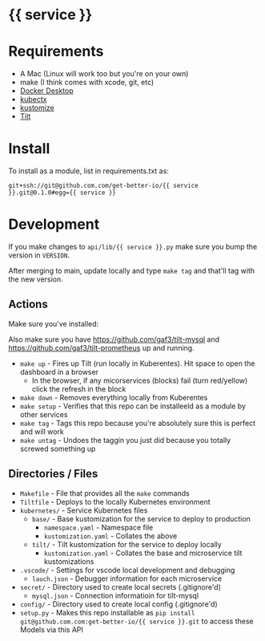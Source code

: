 # {{ service }}

# Requirements

- A Mac (Linux will work too but you're on your own)
- make (I think comes with xcode, git, etc)
- [Docker Desktop](https://www.docker.com/products/docker-desktop/)
- [kubectx](https://formulae.brew.sh/formula/kubectx)
- [kustomize](https://formulae.brew.sh/formula/kustomize)
- [Tilt](https://docs.tilt.dev/install.html)

# Install

To install as a module, list in requirements.txt as:

```
git+ssh://git@github.com.com/get-better-io/{{ service }}.git@0.1.0#egg={{ service }}
```

# Development

If you make changes to `api/lib/{{ service }}.py` make sure you bump the version in `VERSION`.

After merging to main, update locally and type `make tag` and that'll tag with the new version.

## Actions

Make sure you've installed:

Also make sure you have https://github.com/gaf3/tilt-mysql and https://github.com/gaf3/tilt-prometheus up and running.

- `make up` - Fires up Tilt (run locally in Kuberentes). Hit space to open the dashboard in a browser
  - In the browser, if any micorservices (blocks) fail (turn red/yellow) click the refresh in the block
- `make down` - Removes everything locally from Kuberentes
- `make setup` - Verifies that this repo can be installeeld as a module by other services
- `make tag` - Tags this repo because you're absolutely sure this is perfect and will work
- `make untag` - Undoes the taggin you just did because you totally screwed something up

## Directories / Files

- `Makefile` - File that provides all the `make` commands
- `Tiltfile` - Deploys to the locally Kubernetes environment
- `kubernetes/` - Service Kubernetes files
  - `base/` - Base kustomization for the service to deploy to production
    - `namespace.yaml` - Namespace file
    - `kustomization.yaml` - Collates the above
  - `tilt/` - Tilt kustomization for the service to deploy locally
    - `kustomization.yaml` - Collates the base and microservice tilt kustomizations
- `.vscode/` - Settings for vscode local development and debugging
  - `lauch.json` - Debugger information for each microservice
- `secret/` - Directory used to create local secrets (.gitignore'd)
  - `mysql.json` - Connection informatioin for tilt-mysql
- `config/` - Directory used to create local config (.gitignore'd)
- `setup.py` - Makes this repo installable as `pip install git@github.com.com:get-better-io/{{ service }}.git` to access these Models via this API
